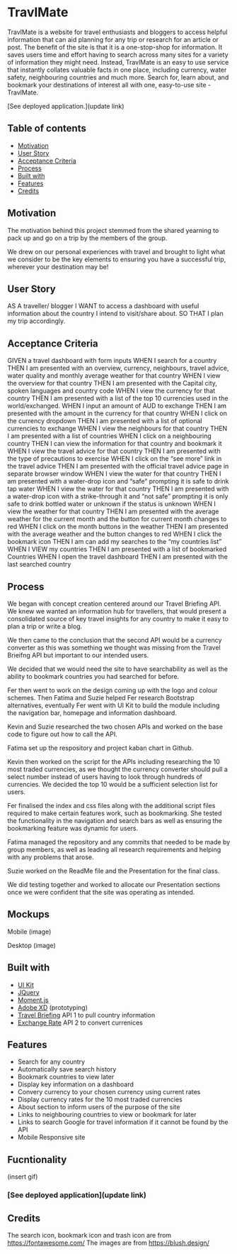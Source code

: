 # TravlMate
TravlMate is a website for travel enthusiasts and bloggers to access helpful information that can aid planning for any trip or research for an article or post. 
The benefit of the site is that it is a one-stop-shop for information. It saves users time and effort having to search across many sites for a variety of information they might need. Instead, TravlMate is an easy to use service that instantly collates valuable facts in one place, including currency, water safety, neighbouring countries and much more.
Search for, learn about, and bookmark your destinations of interest all with one, easy-to-use site -  TravlMate. 


[See deployed application.](update link)

## Table of contents
  - [Motivation](#motivation)
  - [User Story](#userstory)
  - [Acceptance Criteria](#acceptancecriteria)
  - [Process](#process)
  - [Built with](#built-with)
  - [Features](#features)
  - [Credits](#credits)

## Motivation
The motivation behind this project stemmed from the shared yearning to pack up and go on a trip by the members of the group. 

We drew on our personal experiences with travel and brought to light what we consider to be the key elements to ensuring you have a successful trip, wherever your destination may be!

## User Story
AS A traveller/ blogger 
I WANT to access a dashboard with useful information about the country I intend to visit/share about.
SO THAT I plan my trip accordingly.

## Acceptance Criteria
GIVEN a travel dashboard with form inputs 
WHEN I search for a country 
THEN I am presented with an overview, currency, neighbours, travel advice, water quality and monthly average weather for that country
WHEN I view the overview for that country
THEN I am presented with the Capital city, spoken languages and country code
WHEN I view the currency for that country
THEN I am presented with a list of the top 10 currencies used in the world/exchanged. 
WHEN I input an amount of AUD to exchange 
THEN I am presented with the amount in the currency for that country 
WHEN I click on the currency dropdown
THEN I am presented with a list of optional currencies to exchange
WHEN I view the neighbours for that country 
THEN I am presented with a list of countries
WHEN I click on a neighbouring country
THEN I can view the information for that country and bookmark it 
WHEN I view the travel advice for that country 
THEN I am presented with the type of precautions to exercise 
WHEN I click on the “see more” link in the travel advice 
THEN I am presented with the official travel advice page in separate browser window
WHEN I view the water for that country 
THEN I am presented with a water-drop icon and “safe” prompting it is safe to drink tap water
WHEN I view the water for that country 
THEN I am presented with a water-drop icon with a strike-through it and “not safe” prompting it is only safe to drink bottled water or unknown if the status is unknown
WHEN I view the weather for that country 
THEN I am presented with the average weather for the current month and the button for current month changes to red
WHEN I click on the month buttons in the weather 
THEN I am presented with the average weather and the button changes to red 
WHEN I click the bookmark icon 
THEN I am can add my searches to the “my countries list”
WHEN I VIEW my countries 
THEN I am presented with a list of bookmarked Countries 
WHEN I open the travel dashboard 
THEN I am presented with the last searched country


## Process
We began with concept creation centered around our Travel Briefing API. We knew we wanted an information hub for travellers, that would present a consolidated source of key travel insights for any country to make it easy to plan a trip or write a blog. 

We then came to the conclusion that the second API would be a currency converter as this was something we thought was missing from the Travel Brieifng API but important to our intended users.

We decided that we would need the site to have searchability as well as the ability to bookmark countries you had searched for before.

Fer then went to work on the design coming up with the logo and colour schemes. Then Fatima and Suzie helped Fer research Bootstrap alternatives, eventually Fer went with UI Kit to build the module including the navigation bar, homepage and information dashboard. 

Kevin and Suzie researched the two chosen APIs and worked on the base code to figure out how to call the API. 

Fatima set up the respository and project kaban chart in Github. 

Kevin then worked on the script for the APIs including researching the 10 most traded currencies, as we thought the currency converter should pull a select number instead of users having to look through hundreds of currencies. We decided the top 10 would be a sufficient selection list for users.

Fer finalised the index and css files along with the additional script files required to make certain features work, such as bookmarking. She tested the functionality in the navigation and search bars as well as ensuring the bookmarking feature was dynamic for users.

Fatima managed the repository and any commits that needed to be made by group members, as well as leading all research requirements and helping with any problems that arose.

Suzie worked on the ReadMe file and the Presentation for the final class.

We did testing together and worked to allocate our Presentation sections once we were confident that the site was operating as intended.

## Mockups
Mobile
(image)

Desktop 
(image)

## Built with
- [UI Kit](https://getbootstrap.com/)
- [JQuery](https://jquery.com/)
- [Moment.js](https://momentjs.com/)
- [Adobe XD](https://www.adobe.com/au/products/xd.html) (prototyping)
- [Travel Briefing](https://travelbriefing.org/api) API 1 to pull country information
- [Exchange Rate](https://ratesapi.io/) API 2 to convert currenices

## Features
- Search for any country 
- Automatically save search history 
- Bookmark countries to view later
- Display key information on a dashboard
- Convery currency to your chosen currency using current rates
- Display currency rates for the 10 most traded currencies
- About section to inform users of the purpose of the site
- Links to neighbouring countries to view or bookmark for later
- Links to search Google for travel information if it cannot be found by the API
- Mobile Responsive site


## Fucntionality
(insert gif)

### [See deployed application](update link)

## Credits
The search icon, bookmark icon and trash icon are from https://fontawesome.com/
The images are from https://blush.design/